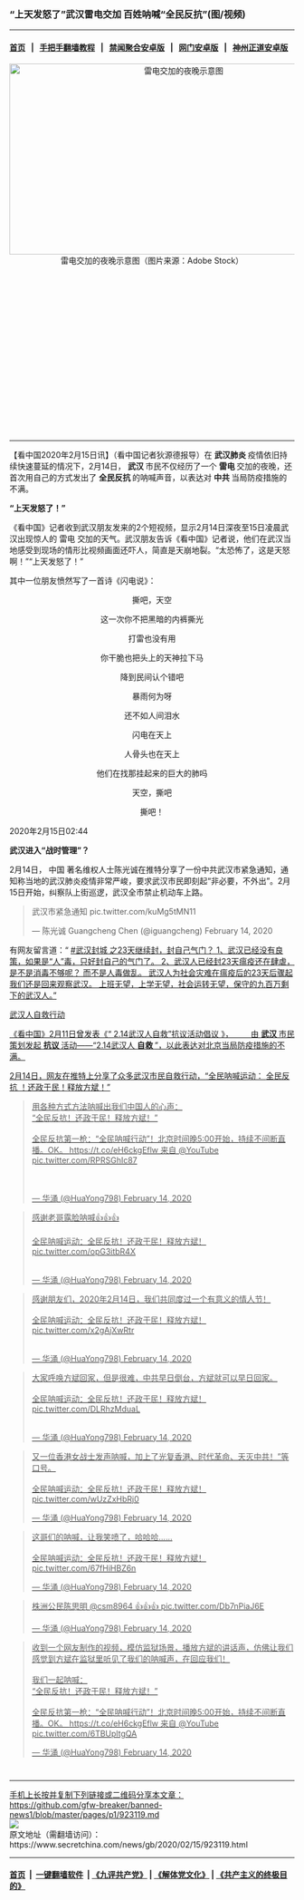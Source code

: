 ### “上天发怒了”武汉雷电交加 百姓呐喊“全民反抗”(图/视频)
------------------------

#### [首页](https://github.com/gfw-breaker/banned-news1/blob/master/README.md) &nbsp;&nbsp;|&nbsp;&nbsp; [手把手翻墙教程](https://github.com/gfw-breaker/guides/wiki) &nbsp;&nbsp;|&nbsp;&nbsp; [禁闻聚合安卓版](https://github.com/gfw-breaker/bn-android) &nbsp;&nbsp;|&nbsp;&nbsp; [网门安卓版](https://github.com/oGate2/oGate) &nbsp;&nbsp;|&nbsp;&nbsp; [神州正道安卓版](https://github.com/SzzdOgate/update) 



<div class="article_right" style="fone-color:#000">
 <p style="text-align:center">
  <img alt="雷电交加的夜晚示意图" src="https://img2.secretchina.com/pic/2019/6-12/p2444162a288425-ss.jpg" style="height:337px; width:600px"/>
  <br>
   雷电交加的夜晚示意图（图片来源：Adobe Stock）
   <span id="hideid" name="hideid" style="color:red;display:none;">
    <span href="https://www.secretchina.com">
    </span>
   </span>
  </br>
 </p>
 <div id="txt-mid1-t21-2017">
  <ins class="adsbygoogle" data-ad-client="ca-pub-1276641434651360" data-ad-slot="2451032099" style="display:inline-block;width:336px;height:280px">
  </ins>
  

---


  </div>
 </div>
 <p>
  【看中国2020年2月15日讯】（看中国记者狄源德报导）在
  <strong>
   <span href="https://www.secretchina.com/news/gb/tag/武汉肺炎" target="_blank">
    武汉肺炎
   </span>
  </strong>
  疫情依旧持续快速蔓延的情况下，2月14日，
  <strong>
   武汉
  </strong>
  市民不仅经历了一个
  <strong>
   雷电
  </strong>
  交加的夜晚，还首次用自己的方式发出了
  <strong>
   全民反抗
  </strong>
  的呐喊声音，以表达对
  <strong>
   中共
  </strong>
  当局防疫措施的不满。
  <span id="hideid" name="hideid" style="color:red;display:none;">
   <span href="https://www.secretchina.com">
   </span>
  </span>
 </p>
 <p>
  <strong>
   “上天发怒了！”
  </strong>
 </p>
 <p>
  《看中国》记者收到武汉朋友发来的2个短视频，显示2月14日深夜至15日凌晨武汉出现惊人的
  <span href="https://www.secretchina.com/news/gb/tag/雷电" target="_blank">
   雷电
  </span>
  交加的天气。武汉朋友告诉《看中国》记者说，他们在武汉当地感受到现场的情形比视频画面还吓人，简直是天崩地裂。“太恐怖了，这是天怒啊！”“上天发怒了！”
 </p>
 <p style="text-align:center">
 </p>
 <p>
  其中一位朋友愤然写了一首诗《闪电说》：
 </p>
 <p style="text-align:center">
  撕吧，天空
 </p>
 <p style="text-align:center">
  这一次你不把黑暗的内裤撕光
 </p>
 <p style="text-align:center">
  打雷也没有用
 </p>
 <p style="text-align:center">
  你干脆也把头上的天神拉下马
 </p>
 <p style="text-align:center">
  降到民间认个错吧
 </p>
 <p style="text-align:center">
  暴雨何为呀
 </p>
 <p style="text-align:center">
  还不如人间泪水
 </p>
 <p style="text-align:center">
 </p>
 <p style="text-align:center">
  闪电在天上
 </p>
 <p style="text-align:center">
  人骨头也在天上
 </p>
 <p style="text-align:center">
 </p>
 <p style="text-align:center">
  他们在找那挂起来的巨大的肺吗
 </p>
 <p style="text-align:center">
  天空，撕吧
 </p>
 <center>
  <div style="max-width: 632px;height:180px; display: none; text-align: center; margin: 0 auto; overflow: hidden;overflow-x: hidden;">
   <div id="taboola-midarticle-thumbnails" style="max-width: 632px;height:180px;overflow: hidden;overflow-x: hidden;">
   </div>
  </div>
  <div>
   <ins class="adsbygoogle" data-ad-client="ca-pub-1276641434651360" data-ad-format="fluid" data-ad-layout="in-article" data-ad-slot="5164544770" style="display:block; text-align:center;">
   </ins>
  </div>
 </center>
 <p style="text-align:center">
  撕吧！
 </p>
 <p>
  2020年2月15日02:44
 </p>
 <p>
  <strong>
   武汉进入“战时管理”？
  </strong>
 </p>
 <p>
  2月14日，
  <span href="https://www.secretchina.com" target="_blank">
   中国
  </span>
  著名维权人士陈光诚在推特分享了一份中共武汉市紧急通知，通知称当地的武汉肺炎疫情非常严峻，要求武汉市民即刻起“非必要，不外出”。2月15日开始，纠察队上街巡逻，武汉全市禁止机动车上路。
 </p>
 <blockquote class="twitter-tweet">
  <p dir="ltr" lang="zh">
   武汉市紧急通知
   <span href="https://t.co/kuMg5tMN11">
    pic.twitter.com/kuMg5tMN11
   </span>
  </p>
  — 陈光诚 Guangcheng Chen (@iguangcheng)
  <span href="https://twitter.com/iguangcheng/status/1228414394624811008?ref_src=twsrc%5Etfw">
   February 14, 2020
  </span>
 </blockquote>
 <p>
  有网友留言道：“
  <a dir="ltr" href="https://twitter.com/hashtag/%E6%AD%A6%E6%B1%89%E5%B0%81%E5%9F%8E?src=hashtag_click">
   #武汉封城
  </span>
  之23天继续封，封自己气门？ 1、武汉已经没有良策，如果是“人”毒，只好封自己的气门了。 2、武汉人已经封23天瘟疫还在肆虐，是不是消毒不够呢？ 而不是人毒做乱。 武汉人为社会灾难在瘟疫后的23天后骤起 我们还是回来观察武汉。 上班无望，上学无望，社会运转无望，保守的九百万剩下的武汉人。”
 </p>
 <center>
  <ins class="adsbygoogle" data-ad-client="ca-pub-1276641434651360" data-ad-format="fluid" data-ad-layout="in-article" data-ad-slot="3646767294" style="display:block; text-align:center;">
  </ins>
 </center>
 <p>
  武汉人自救行动
 </p>
 <p>
  《看中国》2月11日曾发表《“
  <span href="https://www.secretchina.com/news/b5/2020/02/11/922681.html" target="_blank">
   2.14武汉人自救”抗议活动倡议
  </span>
  》，        由
  <strong>
   武汉
  </strong>
  市民策划发起
  <strong>
   抗议
  </strong>
  活动——“2.14武汉人
  <strong>
   自救
  </strong>
  ”，以此表达对北京当局防疫措施的不满。
 </p>
 <p>
  2月14日，网友在推特上分享了众多武汉市民自救行动，“全民呐喊运动：
  <span href="https://www.secretchina.com/news/gb/tag/全民反抗" target="_blank">
   全民反抗
  </span>
  ！还政于民！释放方斌！”
 </p>
 <blockquote class="twitter-tweet">
  <p dir="ltr" lang="zh">
   用各种方式方法呐喊出我们中国人的心声：
   <br>
    “全民反抗！还政于民！释放方斌！”
    <br>
     <br>
      全民反抗第一枪：“全民呐喊行动”！北京时间晚5:00开始，持续不间断直播。OK。
      <span href="https://t.co/eH6ckgEflw">
       https://t.co/eH6ckgEflw
      </span>
      来自
      <span href="https://twitter.com/YouTube?ref_src=twsrc%5Etfw">
       @YouTube
      </span>
      <span href="https://t.co/RPRSGhIc87">
       pic.twitter.com/RPRSGhIc87
      </span>
     </br>
    </br>
   </br>
  </p>
  — 华涌 (@HuaYong798)
  <span href="https://twitter.com/HuaYong798/status/1228230743563759617?ref_src=twsrc%5Etfw">
   February 14, 2020
  </span>
 </blockquote>
 <blockquote class="twitter-tweet">
  <p dir="ltr" lang="zh">
   感谢老哥露脸呐喊👍👍👍
   <br>
    <br>
     全民呐喊运动：全民反抗！还政于民！释放方斌！
     <span href="https://t.co/opG3itbR4X">
      pic.twitter.com/opG3itbR4X
     </span>
    </br>
   </br>
  </p>
  — 华涌 (@HuaYong798)
  <span href="https://twitter.com/HuaYong798/status/1228401696075730945?ref_src=twsrc%5Etfw">
   February 14, 2020
  </span>
 </blockquote>
 <blockquote class="twitter-tweet">
  <p dir="ltr" lang="zh">
   感谢朋友们，2020年2月14日，我们共同度过一个有意义的情人节！
   <br>
    <br>
     全民呐喊运动：全民反抗！还政于民！释放方斌！
     <span href="https://t.co/x2gAjXwRtr">
      pic.twitter.com/x2gAjXwRtr
     </span>
    </br>
   </br>
  </p>
  — 华涌 (@HuaYong798)
  <span href="https://twitter.com/HuaYong798/status/1228393740655398915?ref_src=twsrc%5Etfw">
   February 14, 2020
  </span>
 </blockquote>
 <blockquote class="twitter-tweet">
  <p dir="ltr" lang="zh">
   大家呼唤方斌回家，但是很难，中共早日倒台，方斌就可以早日回家。
   <br>
    <br>
     全民呐喊运动：全民反抗！还政于民！释放方斌！
     <span href="https://t.co/DLRhzMduaL">
      pic.twitter.com/DLRhzMduaL
     </span>
    </br>
   </br>
  </p>
  — 华涌 (@HuaYong798)
  <span href="https://twitter.com/HuaYong798/status/1228392634462261248?ref_src=twsrc%5Etfw">
   February 14, 2020
  </span>
 </blockquote>
 <blockquote class="twitter-tweet">
  <p dir="ltr" lang="zh">
   又一位香港女战士发声呐喊，加上了光复香港、时代革命、天灭中共！”等口号。
   <br/>
   <br/>
   全民呐喊运动：全民反抗！还政于民！释放方斌！
   <span href="https://t.co/wUzZxHbRj0">
    pic.twitter.com/wUzZxHbRj0
   </span>
  </p>
  — 华涌 (@HuaYong798)
  <span href="https://twitter.com/HuaYong798/status/1228354590560546816?ref_src=twsrc%5Etfw">
   February 14, 2020
  </span>
 </blockquote>
 <blockquote class="twitter-tweet">
  <p dir="ltr" lang="zh">
   这哥们的呐喊，让我笑喷了，哈哈哈……
   <br/>
   <br/>
   全民呐喊运动：全民反抗！还政于民！释放方斌！
   <span href="https://t.co/67fHiHBZ6n">
    pic.twitter.com/67fHiHBZ6n
   </span>
  </p>
  — 华涌 (@HuaYong798)
  <span href="https://twitter.com/HuaYong798/status/1228350764558340096?ref_src=twsrc%5Etfw">
   February 14, 2020
  </span>
 </blockquote>
 <blockquote class="twitter-tweet">
  <p dir="ltr" lang="ja">
   株洲公民陈思明
   <span href="https://twitter.com/csm8964?ref_src=twsrc%5Etfw">
    @csm8964
   </span>
   👍👍👍
   <span href="https://t.co/Db7nPiaJ6E">
    pic.twitter.com/Db7nPiaJ6E
   </span>
  </p>
  — 华涌 (@HuaYong798)
  <span href="https://twitter.com/HuaYong798/status/1228316182144417793?ref_src=twsrc%5Etfw">
   February 14, 2020
  </span>
 </blockquote>
 <blockquote class="twitter-tweet">
  <p dir="ltr" lang="zh">
   收到一个网友制作的视频，模仿监狱场景，播放方斌的讲话声，仿佛让我们感觉到方斌在监狱里听见了我们的呐喊声，在回应我们！
   <br/>
   <br/>
   我们一起呐喊：
   <br/>
   “全民反抗！还政于民！释放方斌！”
   <br/>
   <br/>
   全民反抗第一枪：“全民呐喊行动”！北京时间晚5:00开始，持续不间断直播。OK。
   <span href="https://t.co/eH6ckgEflw">
    https://t.co/eH6ckgEflw
   </span>
   来自
   <span href="https://twitter.com/YouTube?ref_src=twsrc%5Etfw">
    @YouTube
   </span>
   <span href="https://t.co/6TBUpltgQA">
    pic.twitter.com/6TBUpltgQA
   </span>
  </p>
  — 华涌 (@HuaYong798)
  <span href="https://twitter.com/HuaYong798/status/1228236933052026880?ref_src=twsrc%5Etfw">
   February 14, 2020
  </span>
 </blockquote>
 <p style="text-align:center">
  <center>
   <div>
    <div id="txt-mid2-t22-2017" style="display: block;  max-height: 351px;  overflow: hidden;">
     <div id="SC-21xxx">
     </div>
     <ins class="adsbygoogle" data-ad-client="ca-pub-1276641434651360" data-ad-format="auto" data-ad-slot="4301710469" data-full-width-responsive="true" style="display:block">
     </ins>
    </div>
   </div>
  </center>
  <div style="padding-top:12px;">
  </div>
 </p>
</div>

<hr/>
手机上长按并复制下列链接或二维码分享本文章：<br/>
https://github.com/gfw-breaker/banned-news1/blob/master/pages/p1/923119.md <br/>
<a href='https://github.com/gfw-breaker/banned-news1/blob/master/pages/p1/923119.md'><img src='https://github.com/gfw-breaker/banned-news1/blob/master/pages/p1/923119.md.png'/></a> <br/>
原文地址（需翻墙访问）：https://www.secretchina.com/news/gb/2020/02/15/923119.html


------------------------
#### [首页](https://github.com/gfw-breaker/banned-news1/blob/master/README.md) &nbsp;|&nbsp; [一键翻墙软件](https://github.com/gfw-breaker/nogfw/blob/master/README.md) &nbsp;| [《九评共产党》](https://github.com/gfw-breaker/9ping.md/blob/master/README.md#九评之一评共产党是什么) | [《解体党文化》](https://github.com/gfw-breaker/jtdwh.md/blob/master/README.md) | [《共产主义的终极目的》](https://github.com/gfw-breaker/gczydzjmd.md/blob/master/README.md)


<img src='http://gfw-breaker.win/banned-news/pages/p1/923119.md' width='0px' height='0px'/>